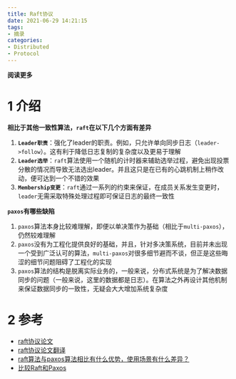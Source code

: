 ```yaml
---
title: Raft协议
date: 2021-06-29 14:21:15
tags: 
- 摘录
categories: 
- Distributed
- Protocol
---
```


**阅读更多**

<!--more-->

# 1 介绍

**相比于其他一致性算法，`raft`在以下几个方面有差异**

1. **`Leader职责`**：强化了leader的职责。例如，只允许单向同步日志（`leader->follow`）。这有利于降低日志复制的复杂度以及更易于理解
1. **`Leader选举`**：`raft`算法使用一个随机的计时器来辅助选举过程，避免出现投票分散的情况而导致无法选出leader。并且这只是在已有的心跳机制上稍作改动，便可达到一个不错的效果
1. **`Membership变更`**：`raft`通过一系列的约束来保证，在成员关系发生变更时，`leader`无需采取特殊处理过程即可保证日志的最终一致性

**`paxos`有哪些缺陷**

1. `paxos`算法本身比较难理解，即便以单决策作为基础（相比于`multi-paxos`），仍然较难理解
1. `paxos`没有为工程化提供良好的基础，并且，针对多决策系统，目前并未出现一个受到广泛认可的算法，`multi-paxos`对很多细节避而不谈，但正是这些晦涩的细节问题阻碍了工程化的实现
1. `paxos`算法的结构是脱离实际业务的，一般来说，分布式系统是为了解决数据同步的问题（一般来说，这里的数据都是日志）。在算法之外再设计其他机制来保证数据同步的一致性，无疑会大大增加系统复杂度

# 2 参考

* [raft协议论文](https://ramcloud.atlassian.net/wiki/download/attachments/6586375/raft.pdf)
* [raft协议论文翻译](https://github.com/maemual/raft-zh_cn/blob/master/raft-zh_cn.md)
* [raft算法与paxos算法相比有什么优势，使用场景有什么差异？](https://www.zhihu.com/question/36648084)
* [比较Raft和Paxos](https://zhuanlan.zhihu.com/p/365284343)
